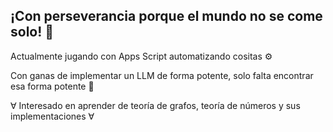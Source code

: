 ## ¡Con perseverancia porque el mundo no se come solo! 💪

Actualmente jugando con Apps Script automatizando cositas ⚙️ 

Con ganas de implementar un LLM de forma potente, solo falta encontrar esa forma potente 🐳

∀ Interesado en aprender de teoría de grafos, teoría de números y sus implementaciones ∀

<!--
**SmazoG/SmazoG** is a ✨ _special_ ✨ repository because its `README.md` (this file) appears on your GitHub profile.

Here are some ideas to get you started:

- 🔭 I’m currently working on ...
- 🌱 I’m currently learning ...
- 👯 I’m looking to collaborate on ...
- 🤔 I’m looking for help with ...
- 💬 Ask me about ...
- 📫 How to reach me: ...
- 😄 Pronouns: ...
- ⚡ Fun fact: ...
-->
